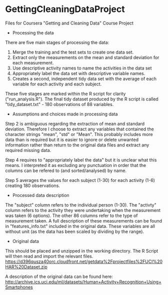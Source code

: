 GettingCleaningDataProject
==========================

Files for Coursera "Getting and Cleaning Data" Course Project


- Processing the data

There are five main stages of processing the data:

1. Merge the training and the test sets to create one data set.
2. Extract only the measurements on the mean and standard deviation for each measurement. 
3. Use descriptive activity names to name the activities in the data set
4. Appropriately label the data set with descriptive variable names. 
5. Creates a second, independent tidy data set with the average of each variable for each activity and each subject.

These five stages are marked within the R script for clarity ("run_analysis.R").
The final tidy dataset produced by the R script is called "tidy_dataset.txt" - 180 observations of 88 variables.



- Assumptions and choices made in processing data

Step 2 is ambiguous regarding the extraction of mean and standard deviation. Therefore I choose to extract any variables that contained the character strings "mean", "std" or "Mean". This probably includes more data than is required but it is easier to ignore or delete unwanted information rather than return to the original data files and extract any required missing data.

Step 4 requires to "appropriately label the data" but it is unclear what this means. I interpreted it as excluding any punctuation in order that the columns can be refered to (and sorted/analysed) by name. 

Step 5 averages the values for each subject (1-30) for each activity (1-6) creating 180 observations. 

- Processed data description

The "subject" column refers to the individual person (1-30).
The "activty" column refers to the activity they were undertaking when the measurement was taken (6 options).
The other 86 columns refer to the type of measurement taken. A full description of these measurements can be found in "features_info.txt" included in the original data. These variables are all without unit (as the data has been scaled by dividing by the range).



- Original data

This should be placed and unzipped in the working directory. The R Script will then read and import the relevant files.
https://d396qusza40orc.cloudfront.net/getdata%2Fprojectfiles%2FUCI%20HAR%20Dataset.zip

A description of the original data can be found here:
http://archive.ics.uci.edu/ml/datasets/Human+Activity+Recognition+Using+Smartphones


        
        
